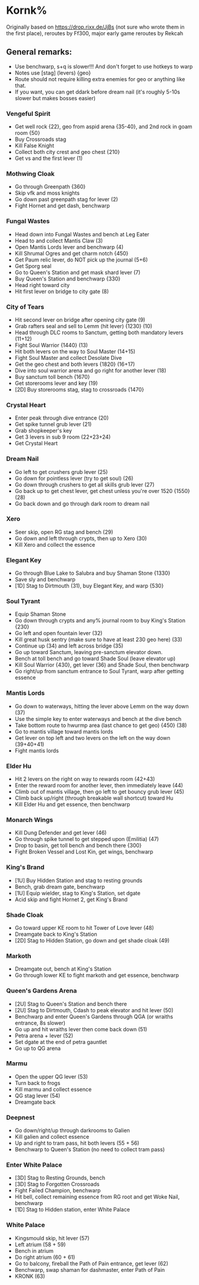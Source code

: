 # Kornk%

Originally based on https://drop.rixx.de/JjBs (not sure who wrote them in the first place), reroutes by Ff300, major early game reroutes by Rekcah

## General remarks:

* Use benchwarp, s+q is slower!!! And don't forget to use hotkeys to warp
* Notes use \[stag] (levers) {geo}
* Route should not require killing extra enemies for geo or anything like that.
* If you want, you can get ddark before dream nail (it's roughly 5-10s slower but makes bosses easier)

### Vengeful Spirit

* Get well rock {22}, geo from aspid arena {35-40}, and 2nd rock in goam room {50}
* Buy Crossroads stag
* Kill False Knight
* Collect both city crest and geo chest {210}
* Get vs and the first lever (1)

### Mothwing Cloak

* Go through Greenpath {360}
* Skip vfk and moss knights
* Go down past greenpath stag for lever (2)
* Fight Hornet and get dash, benchwarp

### Fungal Wastes

* Head down into Fungal Wastes and bench at Leg Eater
* Head to and collect Mantis Claw (3)
* Open Mantis Lords lever and benchwarp (4)
* Kill Shrumal Ogres and get charm notch {450}
* Get Paum relic lever, do NOT pick up the journal (5+6)
* Get Sporg seal
* Go to Queen's Station and get mask shard lever (7)
* Buy Queen's Station and benchwarp {330}
* Head right toward city
* Hit first lever on bridge to city gate (8)

### City of Tears

* Hit second lever on bridge after opening city gate (9)
* Grab rafters seal and sell to Lemm (hit lever) {1230} (10)
* Head through DLC rooms to Sanctum, getting both mandatory levers (11+12)
* Fight Soul Warrior {1440} (13)
* Hit both levers on the way to Soul Master (14+15)
* Fight Soul Master and collect Desolate Dive
* Get the geo chest and both levers {1820} (16+17)
* Dive into soul warrior arena and go right for another lever (18)
* Buy sanctum toll bench {1670}
* Get storerooms lever and key (19)
* \[2D] Buy storerooms stag, stag to crossroads {1470}

### Crystal Heart

* Enter peak through dive entrance (20)
* Get spike tunnel grub lever (21)
* Grab shopkeeper's key
* Get 3 levers in sub 9 room (22+23+24)
* Get Crystal Heart

### Dream Nail

* Go left to get crushers grub lever (25)
* Go down for pointless lever (try to get soul) (26)
* Go down through crushers to get all skills grub lever (27)
* Go back up to get chest lever, get chest unless you're over 1520 {1550} (28)
* Go back down and go through dark room to dream nail

### Xero

* Seer skip, open RG stag and bench (29)
* Go down and left through crypts, then up to Xero (30)
* Kill Xero and collect the essence

### Elegant Key

* Go through Blue Lake to Salubra and buy Shaman Stone {1330}
* Save sly and benchwarp
* \[1D] Stag to Dirtmouth (31), buy Elegant Key, and warp {530}

### Soul Tyrant

* Equip Shaman Stone
* Go down through crypts and any% journal room to buy King's Station {230}
* Go left and open fountain lever (32)
* Kill great husk sentry (make sure to have at least 230 geo here) (33)
* Continue up (34) and left across bridge (35)
* Go up toward Sanctum, leaving pre-sanctum elevator down.
* Bench at toll bench and go toward Shade Soul (leave elevator up)
* Kill Soul Warrior {430}, get lever (36) and Shade Soul, then benchwarp
* Go right/up from sanctum entrance to Soul Tyrant, warp after getting essence

### Mantis Lords

* Go down to waterways, hitting the lever above Lemm on the way down (37)
* Use the simple key to enter waterways and bench at the dive bench
* Take bottom route to hwurmp area (last chance to get geo) {450} (38)
* Go to mantis village toward mantis lords
* Get lever on top left and two levers on the left on the way down (39+40+41)
* Fight mantis lords

### Elder Hu

* Hit 2 levers on the right on way to rewards room (42+43)
* Enter the reward room for another lever, then immediately leave (44)
* Climb out of mantis village, then go left to get bouncy grub lever (45)
* Climb back up/right (through breakable wall shortcut) toward Hu
* Kill Elder Hu and get essence, then benchwarp

### Monarch Wings

* Kill Dung Defender and get lever (46)
* Go through spike tunnel to get stepped upon (Emilitia) (47)
* Drop to basin, get toll bench and bench there {300}
* Fight Broken Vessel and Lost Kin, get wings, benchwarp

### King's Brand

* \[1U] Buy Hidden Station and stag to resting grounds
* Bench, grab dream gate, benchwarp
* \[1U] Equip wielder, stag to King's Station, set dgate
* Acid skip and fight Hornet 2, get King's Brand

### Shade Cloak

* Go toward upper KE room to hit Tower of Love lever (48)
* Dreamgate back to King's Station
* \[2D] Stag to Hidden Station, go down and get shade cloak (49)

### Markoth

* Dreamgate out, bench at King's Station
* Go through lower KE to fight markoth and get essence, benchwarp

### Queen's Gardens Arena

* \[2U] Stag to Queen's Station and bench there
* \[2U] Stag to Dirtmouth, Cdash to peak elevator and hit lever (50)
* Benchwarp and enter Queen's Gardens through QGA (or wraiths entrance, 8s slower)
* Go up and hit wraiths lever then come back down (51)
* Petra arena + lever (52)
* Set dgate at the end of petra gauntlet
* Go up to QG arena

### Marmu

* Open the upper QG lever (53)
* Turn back to frogs
* Kill marmu and collect essence
* QG stag lever (54)
* Dreamgate back

### Deepnest

* Go down/right/up through darkrooms to Galien
* Kill galien and collect essence
* Up and right to tram pass, hit both levers (55 + 56)
* Benchwarp to Queen's Station (no need to collect tram pass)

### Enter White Palace

* \[3D] Stag to Resting Grounds, bench
* \[3D] Stag to Forgotten Crossroads
* Fight Failed Champion, benchwarp
* Hit bell, collect remaining essence from RG root and get Woke Nail, benchwarp
* \[1D] Stag to Hidden station, enter White Palace

### White Palace

* Kingsmould skip, hit lever (57)
* Left atrium (58 + 59)
* Bench in atrium
* Do right atrium (60 + 61)
* Go to balcony, fireball the Path of Pain entrance, get lever (62)
* Benchwarp, swap shaman for dashmaster, enter Path of Pain
* KRONK (63)
